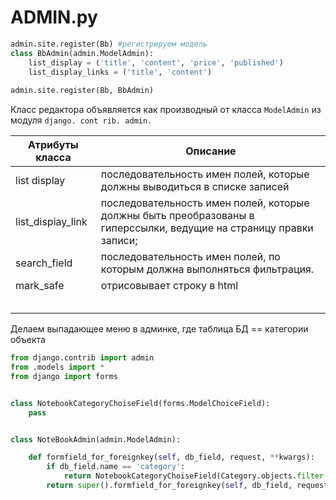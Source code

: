 # ADMIN.py

```python
admin.site.register(Bb) #регистрируем модель
class BbAdmin(admin.ModelAdmin):
    list_display = ('title', 'content', 'price', 'published')
    list_display_links = ('title', 'content')
    
admin.site.register(Bb, BbAdmin)
```

Класс редактора объявляется как производный от класса `ModelAdmin` из модуля `django. cont rib. admin.`

| Атрибуты класса   | Описание                                                     |
| ----------------- | ------------------------------------------------------------ |
| list display      | последовательность имен полей, которые должны выводиться в списке записей |
| list_dispiay_link | последовательность имен полей, которые должны быть преобразованы в гиперссылки, ведущие на страницу правки записи; |
| search_field      | последовательность имен полей, по которым должна выпол­няться фильтрация. |
| mark_safe         | отрисовывает строку в html                                   |
|                   |                                                              |
|                   |                                                              |
|                   |                                                              |
|                   |                                                              |
|                   |                                                              |

Делаем выпадающее меню в админке, где таблица БД == категории объекта

```python
from django.contrib import admin
from .models import *
from django import forms


class NotebookCategoryChoiseField(forms.ModelChoiceField):
    pass


class NoteBookAdmin(admin.ModelAdmin):

    def formfield_for_foreignkey(self, db_field, request, **kwargs):
        if db_field.name == 'category':
            return NotebookCategoryChoiseField(Category.objects.filter(slug='Noutbuki'))
        return super().formfield_for_foreignkey(self, db_field, request, **kwargs)
```

